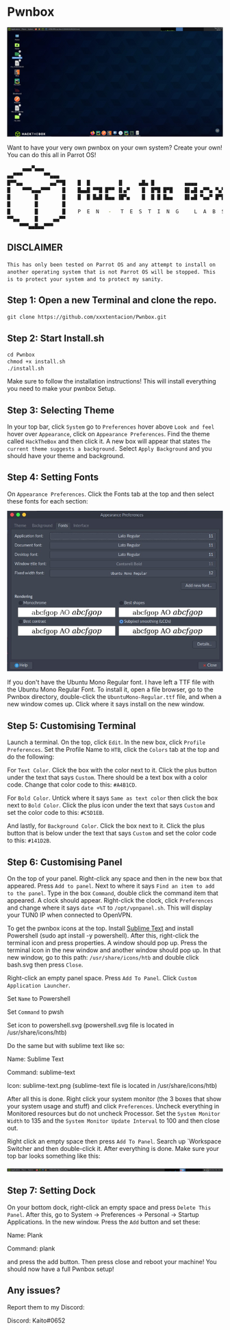 # Pwnbox

![htb screenshot](desktop.jpg?raw=true "Pwnbox")


Want to have your very own pwnbox on your own system?
Create your own!
You can do this all in Parrot OS!

```bash
     ▄▄▄▀▄▄▄
▄▄▀▀▀       ▀▀▄▄▄
█▀▀▄▄         ▄▄▀▀█    █  █         ▐▌     ▄█▄ █          ▄▄▄▄
█    ▀▀▀▄▄▄▀▀▀    █    █▄▄█ ▀▀█ █▀▀ ▐▌▄▀    █  █▀█ █▀█    █▌▄█ ▄▀▀▄ ▀▄▀
█        █        █    █  █ █▄█ █▄▄ ▐█▀▄    █  █ █ █▄▄    █▌▄█ ▀▄▄▀ █▀█
█        █        █
█        █        █    P  E  N   -   T  E  S  T  I  N  G     L  A  B  S
▀▀▄▄     █     ▄▄▀▀
    ▀▀▀▄▄█▄▄▀▀▀
```

## DISCLAIMER

`This has only been tested on Parrot OS and any attempt to install on another operating system that is not Parrot OS will be stopped. This is to protect your system and to protect my sanity.`

## Step 1: Open a new Terminal and clone the repo. 

`git clone https://github.com/xxxtentacion/Pwnbox.git`

## Step 2: Start Install.sh

```
cd Pwnbox
chmod +x install.sh
./install.sh
```

Make sure to follow the installation instructions!
This will install everything you need to make your pwnbox Setup.

## Step 3: Selecting Theme

In your top bar, click `System` go to `Preferences` hover above `Look and feel` hover over `Appearance`, click on `Appearance Preferences`. Find the theme called `HackTheBox` and then click it. A new box will appear that states `The current theme suggests a background.` Select `Apply Background` and you should have your theme and background.

## Step 4: Setting Fonts

On `Appearance Preferences`. Click the Fonts tab at the top and then select these fonts for each section:

![htb fonts](fonts.jpg?raw=true "Pwnbox")

If you don't have the Ubuntu Mono Regular font. I have left a TTF file with the Ubuntu Mono Regular Font. To install it, open a file browser, go to the Pwnbox directory, double-click the `UbuntuMono-Regular.ttf` file, and when a new window comes up. Click where it says install on the new window.

## Step 5: Customising Terminal

Launch a terminal. On the top, click `Edit`. In the new box, click `Profile Preferences`. Set the Profile Name to `HTB`, click the `Colors` tab at the top and do the following:

For `Text Color`. Click the box with the color next to it. Click the plus button under the text that says `Custom`. There should be a text box with a color code. Change that color code to this: `#A4B1CD`.

For `Bold Color`. Untick where it says `Same as text color` then click the box next to `Bold Color`. Click the plus icon under the text that says `Custom` and set the color code to this: `#C5D1EB`.

And lastly, for `Background Color`. Click the box next to it. Click the plus button that is below under the text that says `Custom` and set the color code to this: `#141D2B`.

## Step 6: Customising Panel

On the top of your panel. Right-click any space and then in the new box that appeared. Press `Add to panel`. Next to where it says `Find an item to add to the panel`. Type in the box `Command`, double click the command item that appeared. A clock should appear. Right-click the clock, click `Preferences` and change where it says `date +%T` to `/opt/vpnpanel.sh`. This will display your TUN0 IP when connected to OpenVPN. 

To get the pwnbox icons at the top. Install [Sublime Text](https://www.sublimetext.com/docs/3/linux_repositories.html) and install Powershell (sudo apt install -y powershell). After this, right-click the terminal icon and press properties. A window should pop up. Press the terminal icon in the new window and another window should pop up. In that new window, go to this path: `/usr/share/icons/htb` and double click bash.svg then press `Close`.

Right-click an empty panel space. Press `Add To Panel`. Click `Custom Application Launcher`. 

Set `Name` to Powershell

Set `Command` to pwsh

Set icon to powershell.svg (powershell.svg file is located in /usr/share/icons/htb)

Do the same but with sublime text like so:

Name: Sublime Text

Command: sublime-text

Icon: sublime-text.png (sublime-text file is located in /usr/share/icons/htb)

After all this is done. Right click your system monitor (the 3 boxes that show your system usage and stuff) and click `Preferences`. Uncheck everything in Monitored resources but do not uncheck Processor. Set the `System Monitor Width` to 135 and the `System Monitor Update Interval` to 100 and then close out. 

Right click an empty space then press `Add To Panel`. Search up `Workspace Switcher and then double-click it. After everything is done. Make sure your top bar looks something like this:

![htb bar](bar.jpg?raw=true "Pwnbox")

## Step 7: Setting Dock

On your bottom dock, right-click an empty space and press `Delete This Panel`. After this, go to System -> Preferences -> Personal -> Startup Applications. In the new window. Press the `Add` button and set these:

Name: Plank

Command: plank

and press the add button. Then press close and reboot your machine! You should now have a full Pwnbox setup!

## Any issues?

Report them to my Discord:

Discord: Kaito#0652
